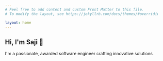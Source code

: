 ```yaml
---
# Feel free to add content and custom Front Matter to this file.
# To modify the layout, see https://jekyllrb.com/docs/themes/#overriding-theme-defaults

layout: home
---
```

## Hi, I'm Saji 👋

I'm a passionate, awarded software engineer crafting innovative solutions
